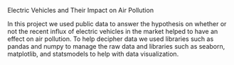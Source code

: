 Electric Vehicles and Their Impact on Air Pollution

In this project we used public data to answer the hypothesis on whether or not the recent influx of electric vehicles in the market helped to have an effect on air pollution. To help decipher data we used libraries such as pandas and numpy to manage the raw data and libraries such as seaborn, matplotlib, and statsmodels to help with data visualization.
